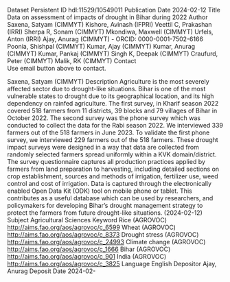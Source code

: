 Dataset Persistent ID 	hdl:11529/10549011
Publication Date 	2024-02-12
Title 	Data on assessment of impacts of drought in Bihar during 2022
Author 	Saxena, Satyam (CIMMYT)
Kishore, Avinash (IFPRI)
Veettil C, Prakashan (IRRI)
Sherpa R, Sonam (CIMMYT)
Mkondiwa, Maxwell (CIMMYT)
Urfels, Anton (IRRI)
Ajay, Anurag (CIMMYT) - ORCID: 0000-0001-7502-6166
Poonia, Shishpal (CIMMYT)
Kumar, Ajay (CIMMYT)
Kumar, Anurag (CIMMYT)
Kumar, Pankaj (CIMMYT)
Singh K, Deepak (CIMMYT)
Craufurd, Peter (CIMMYT)
Malik, RK (CIMMYT)
Contact 	
Use email button above to contact.

Saxena, Satyam (CIMMYT)
Description 	Agriculture is the most severely affected sector due to drought-like situations. Bihar is one of the most vulnerable states to drought due to its geographical location, and its high dependency on rainfed agriculture. The first survey, in Kharif season 2022 covered 518 farmers from 11 districts, 39 blocks and 79 villages of Bihar in October 2022. The second survey was the phone survey which was conducted to collect the data for the Rabi season 2022. We interviewed 339 farmers out of the 518 farmers in June 2023. To validate the first phone survey, we interviewed 229 farmers out of the 518 farmers. These drought impact surveys were designed in a way that data are collected from randomly selected farmers spread uniformly within a KVK domain/district. The survey questionnaire captures all production practices applied by farmers from land preparation to harvesting, including detailed sections on crop establishment, sources and methods of irrigation, fertilizer use, weed control and cost of irrigation. Data is captured through the electronically enabled Open Data Kit (ODK) tool on mobile phone or tablet. This contributes as a useful database which can be used by researchers, and policymakers for developing Bihar’s drought management strategy to protect the farmers from future drought-like situations. (2024-02-12)
Subject 	Agricultural Sciences
Keyword 	Rice (AGROVOC) http://aims.fao.org/aos/agrovoc/c_6599
Wheat (AGROVOC) http://aims.fao.org/aos/agrovoc/c_8373
Drought stress (AGROVOC) http://aims.fao.org/aos/agrovoc/c_24993
Climate change (AGROVOC) http://aims.fao.org/aos/agrovoc/c_1666
Bihar (AGROVOC) http://aims.fao.org/aos/agrovoc/c_901
India (AGROVOC) http://aims.fao.org/aos/agrovoc/c_3825
Language 	English
Depositor 	Ajay, Anurag
Deposit Date 	2024-02-
